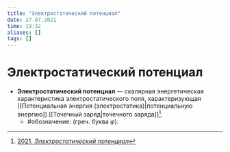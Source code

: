 ```yaml
---
title: "Электростатический потенциал"
date: 27.07.2021
time: 19:32
aliases: []
tags: []
---
```


# Электростатический потенциал

- **Электростатический потенциал** — скалярная энергетическая характеристика электростатического поля, характеризующая [[Потенциальная энергия (электростатика)|потенциальную энергию]] [[Точечный заряд|точечного заряда]][^1].
	- #обозначение: (греч. буква $\varphi$).

[^1]: [2021. *Электростатический потенциал*](zotero://select/items/1_U5LNZ6F3)